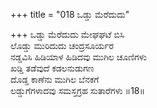 +++
title = "018 ಒಡ್ಡು ಮೆರೆದುದು"

+++
ಒಡ್ಡು ಮೆರೆದುದು ಮೇಘಘಟೆ ಬಿಸಿ  
ಲೊಡ್ಡು ಮುರಿದುದು ಚಂದ್ರಸೂರ್ಯರ  
ನಡ್ಡವಿಸಿ ಹಿಡಿಯಾಳ ಹಿಡಿದವು ಮುಗಿಲ ಚೂಣಿಗಳು  
ಖಡ್ಡಿ ತಡೆವುದೆ ಕಡಲನುಡುಗಣ  
ದೊಡ್ಡ ಕಾಣೆನು ಮುಗಿಲ ಬೆನಕಗೆ  
ಲಡ್ಡುಗೆಗಳಾದವು ಸಮಸ್ತಗ್ರಹ ಸುತಾರೆಗಳು     ॥18॥